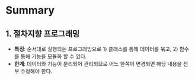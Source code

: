 # Summary

## 1. 절차지향 프로그래밍
- **특징**: 순서대로 실행되는 프로그래밍으로 1) 클래스를 통해 데이터를 묶고, 2) 함수를 통해 기능을 모듈화 할 수 있다.
- **한계**: 데이터와 기능이 분리되어 관리되므로 어느 한쪽이 변경되면 해당 내용을 전부 수정해야 한다.

